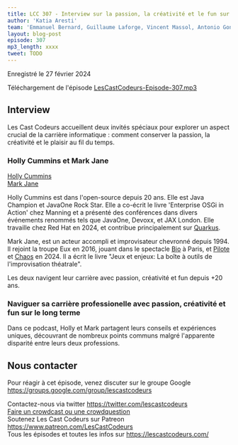```yaml
---
title: LCC 307 - Interview sur la passion, la créativité et le fun sur le long terme avec Holly Cummins et Mark Jane
author: 'Katia Aresti'
team: 'Emmanuel Bernard, Guillaume Laforge, Vincent Massol, Antonio Goncalves, Arnaud Héritier, Audrey Neveu, Katia Aresti'
layout: blog-post
episode: 307
mp3_length: xxxx
tweet: TODO
---
```

Enregistré le 27 février 2024

Téléchargement de l'épisode [LesCastCodeurs-Episode-307.mp3](https://traffic.libsyn.com/lescastcodeurs/LesCastCodeurs-Episode-307.mp3)

## Interview

Les Cast Codeurs accueillent deux invités spéciaux pour explorer un aspect crucial de la
carrière informatique : comment conserver la passion, la créativité et le plaisir au fil du temps.

### Holly Cummins et Mark Jane

[Holly Cummins](https://hollycummins.com/)  
[Mark Jane](https://www.markjane.fr/)

Holly Cummins est dans l'open-source depuis 20 ans. Elle est Java Champion et JavaOne Rock Star.
Elle a co-écrit le livre 'Enterprise OSGi in Action' chez Manning et
a présenté des conférences dans divers événements renommés tels que JavaOne, Devoxx, et JAX London.
Elle travaille chez Red Hat en 2024, et contribue principalement sur [Quarkus](https://quarkus.io/).


Mark Jane, est un acteur accompli et improvisateur chevronné depuis 1994. Il rejoint la troupe Eux en 2016,
jouant dans le spectacle [Bio](https://www.billetreduc.com/298990/evt.htm?nr=1) à Paris,
et [Pilote](https://www.billetreduc.com/325471/evt.htm) et [Chaos](https://www.billetreduc.com/333701/evt.htm) en 2024.
Il a écrit le livre "Jeux et enjeux: La boîte à outils de l'improvisation théatrale".

Les deux navigent leur carrière avec passion, créativité et fun depuis +20 ans.

### Naviguer sa carrière professionelle avec passion, créativité et fun sur le long terme

Dans ce podcast, Holly et Mark partagent leurs conseils et expériences uniques, découvrant
de nombreux points communs malgré l'apparente disparité entre leurs deux professions.

## Nous contacter

Pour réagir à cet épisode, venez discuter sur le groupe Google <https://groups.google.com/group/lescastcodeurs>

Contactez-nous via twitter <https://twitter.com/lescastcodeurs>  
[Faire un crowdcast ou une crowdquestion](https://lescastcodeurs.com/crowdcasting/)  
Soutenez Les Cast Codeurs sur Patreon <https://www.patreon.com/LesCastCodeurs>  
Tous les épisodes et toutes les infos sur <https://lescastcodeurs.com/>
<!-- vim: set spelllang=fr : -->
